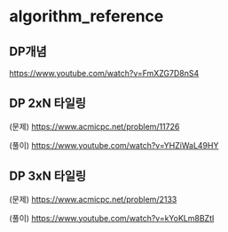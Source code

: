 # algorithm_reference

## DP개념
https://www.youtube.com/watch?v=FmXZG7D8nS4

## DP 2xN 타일링
(문제) https://www.acmicpc.net/problem/11726

(풀이) https://www.youtube.com/watch?v=YHZiWaL49HY

## DP 3xN 타일링
(문제) https://www.acmicpc.net/problem/2133

(풀이) https://www.youtube.com/watch?v=kYoKLm8BZtI